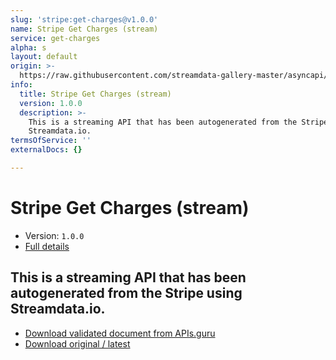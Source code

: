 ```yaml
---
slug: 'stripe:get-charges@v1.0.0'
name: Stripe Get Charges (stream)
service: get-charges
alpha: s
layout: default
origin: >-
  https://raw.githubusercontent.com/streamdata-gallery-master/asyncapi/master/_listings/stripe/stripe-get-charges-stream-async.md
info:
  title: Stripe Get Charges (stream)
  version: 1.0.0
  description: >-
    This is a streaming API that has been autogenerated from the Stripe using
    Streamdata.io.
termsOfService: ''
externalDocs: {}

---
```

# Stripe Get Charges (stream)

* Version: `1.0.0`
* [Full details](../html/stripe:get-charges@v1.0.0.html)



## This is a streaming API that has been autogenerated from the Stripe using Streamdata.io.



* [Download validated document from APIs.guru](https://raw.githubusercontent.com/APIs-guru/asyncapi-directory/master/docs/APIs/stripe%3Aget-charges%40v1.0.0.yaml)
* [Download original / latest](https://raw.githubusercontent.com/streamdata-gallery-master/asyncapi/master/_listings/stripe/stripe-get-charges-stream-async.md)

<script type="application/ld+json">
{
  "@context": "http://schema.org/",
  "@type": "WebAPI",
  "description": "This is a streaming API that has been autogenerated from the Stripe using Streamdata.io.",
  "documentation": "",

  "name": "Stripe Get Charges (stream)"
}
</script>

